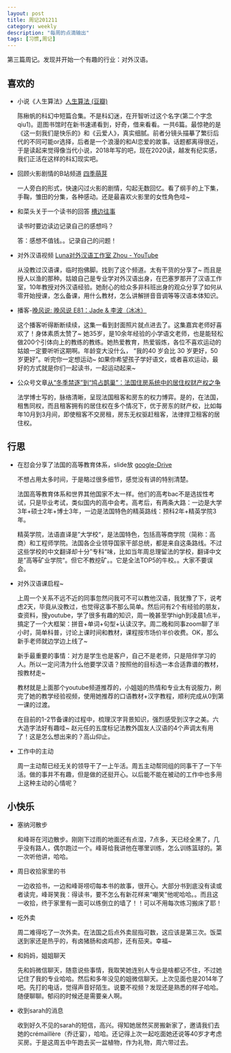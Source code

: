 ```yaml
---
layout: post
title: 周记201211
category: weekly
description: "每周的点滴输出"
tags: [习惯,周记]
---
```


第三篇周记。发现并开始一个有趣的行业：对外汉语。


## 喜欢的

- 小说《人生算法》[人生算法 (豆瓣)](https://book.douban.com/subject/30366068/)

  陈楸帆的科幻中短篇合集。不是科幻迷，在开智听过这个名字(第二个字念qiu1)。逛图书馆时在新书速递看到，好奇，借来看看。一共6篇。最惊艳的是《这一刻我们是快乐的》和《云爱人》，真实细腻。前者分镜头描摹了繁衍后代的不同可能or选择，后者是一个浪漫的和AI恋爱的故事。话题都离得很近，于是读起来觉得像当代小说，2018年写的吧，现在2020读，越发有纪实感，我们正活在这样的科幻现实吧。

- 回顾火影剧情的B站频道 [四季萌芽](https://space.bilibili.com/10040906)

  一人旁白的形式，快速闪过火影的剧情，勾起无数回忆。看了纲手的上下集，手鞠，雏田的分集，各种感动。还是最喜欢火影里的女性角色哇~

- 和菜头关于一个读书的回答 [槽边往事](https://mp.weixin.qq.com/s/243jI1_10yI2F2m9tdoroQ)

  读书时要边读边记录自己的感想吗？

  答：感想不值钱。。记录自己的问题！

- 对外汉语视频 [Luna对外汉语工作室 Zhou - YouTube](https://www.youtube.com/channel/UCbl0xHih_T3SoINwDGijqbQ)

  从没教过汉语课，临时抱佛脚。找到了这个频道。太有干货的分享了~ 而且是授人以渔的那种。姑娘自己是专业学对外汉语出身，在巴塞罗那开了汉语工作室，10年教授对外汉语经验。她耐心的给众多非科班出身的观众分享了如何从零开始授课，怎么备课，用什么教材，怎么讲解拼音音调等等汉语本体知识。

- 播客-[晚风说: 晚风说 E81：Jade & 李波（冰冰）](https://podcasts.cosmosrepair.com/81)

  这个播客听得断断续续，这集一看到封面照片就点进去了。这集嘉宾老师好喜欢了！身体素质太赞了~ 她35岁，是10余年经验的小学语文老师，也是能轻松做200个引体向上的教练的教练。她热爱教育，热爱锻炼，各位不喜欢运动的姑娘一定要听听这期啊。年龄变大没什么， “我的40 岁会比 30 岁更好，50 岁更好”。听完你一定想运动~ 如果你希望孩子学好语文，或者喜欢运动，最好的方式就是你们一起读书，一起运动起来~ 

- 公众号文章[从“冬季禁逐”到“鸠占鹊巢”：法国住房系统中的居住权财产权之争](https://mp.weixin.qq.com/s/SeOsjVdwoL9lIP3cDept5Q)

  法学博士写的，脉络清晰，呈现法国租客和房东的权力博弈。是的，在法国，租售同权，而且租客拥有的居住权在多个情况下，优于房东的财产权，比如每年10月到3月间，即使租客不交房租，房东无权驱赶租客，法律捍卫租客的居住权。

## 行思

- 在怼会分享了法国的高等教育体系，slide放 [google-Drive](https://drive.google.com/file/d/1yPNYTVJl8-lc9fq1t1A0PkJOC1EQwxBr/view?usp=sharing)

  不想占用太多时间，于是略过很多细节，感觉没有讲的特别清楚。

  法国高等教育体系和世界其他国家不太一样。他们的高考bac不是选拔性考试，只是毕业考试，类似国内的高中会考。高考后，有两条大路：一边是大学3年+硕士2年+博士3年，一边是法国特色的精英路线：预科2年+精英学院3年。

  精英学院，法语直译是”大学校“，是法国特色，包括高等商学院（简称：高商）和工程师学院。法国各企业领导国家干部总统，都是来自这条路线。不过这些学校的中文翻译却十分”专科“味，比如当年周总理留法的学校，翻译中文是”高等矿业学院“。但它不教挖矿。。它是全法TOP5的牛校。。大家不要误会。

- 对外汉语课启程~

  上周一个关系不远不近的同事忽然问我可不可以教他汉语，我犹豫了下，说考虑2天，毕竟从没教过，也觉得这事不那么简单。然后问有2个有经验的朋友，查资料，搜youtube，学了很多有趣的知识，周一晚甚至学high到凌晨1点半，搞定了一个大框架：拼音+单词+句型+认读汉字。周二晚和同事zoom聊了半小时，简单科普，讨论上课时间和教材，课程按市场价半价收费。OK，那么新手老师就边学边上线了~

  新手最重要的事情：对方是学生也是客户，自己不是老师，只是陪伴学习的人。所以一定问清为什么他要学汉语？按照他的目标选一本合适靠谱的教材，按教材走~ 

  教材就是上面那个youtube频道推荐的，小姐姐的热情和专业太有说服力，刷完了她的教学经验视频，使用她推荐的口语教材+汉字教程，顺利完成从0到第一课的过渡。

  在目前的1-2节备课的过程中，梳理汉字背景知识，强烈感受到汉字之美。六大造字法好有趣哇~ 赵元任的五度标记法教外国友人汉语的4个声调太有用了！这是怎么想出来的？高山仰止。

- 工作中的主动

  周一主动帮已经无关的领导干了一上午活。周五主动帮同组的同事干了一下午活。做的事并不有趣，但是做的还挺开心。以后能不能在被动的工作中也多用上这种主动的心情呢？


## 小快乐

- 塞纳河散步

  和峰哥在河边散步。刚刚下过雨的地面还有点湿，7点多，天已经全黑了，几乎没有路人，偶尔跑过一个。峰哥给我讲他在哪里训练，怎么训练篮球的。第一次听他讲，哈哈。

- 周日收拾家里的书

  一边收拾书，一边和峰哥唠叨每本书的故事，很开心。大部分书到底没有读或者读完，峰哥笑我：得读书，要不怎么有新花样来“嘲笑”他呢哈哈。。而且这一收拾，终于家里有一面可以练倒立的墙了！！可以不用每次练习搬床了耶！

- 吃外卖

  周二难得吃了一次外卖。在法国之后点外卖屈指可数，这应该是第三次。饭菜送到家还是热乎的，有卤猪肠和卤鸡胗，还有茄夹。幸福~

- 和妈妈，姐姐聊天

  先和妈微信聊天，随意说些事情，我取笑她连别人专业是啥都记不住，不过她记住了我的专业哈哈。然后和多年没见的姐微信聊天。上次见面也是2014年了吧。先打的电话，觉得声音好陌生。说要不视频？发现还是熟悉的样子哈哈。随便聊聊。郁闷的时候还是需要亲人啊。

- 收到sarah的消息

  收到好久不见的sarah的短信，高兴。得知她居然买房搬新家了，邀请我们去她的crémaillère（乔迁宴），哈哈。还记得上次一起吃面她还说等40岁才考虑买房。于是这周五中午跑去买一盆植物，作为礼物，周六带过去。
